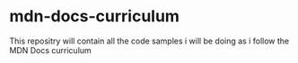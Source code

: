 # mdn-docs-curriculum
This repositry will contain all the code samples i will be doing as i follow the MDN Docs curriculum
